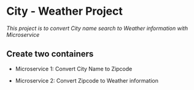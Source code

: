 # **City - Weather Project**
*This project is to convert City name search to Weather information with Microservice*

## **Create two containers**

* Microservice 1: Convert City Name to Zipcode




* Microservice 2: Convert Zipcode to Weather information
